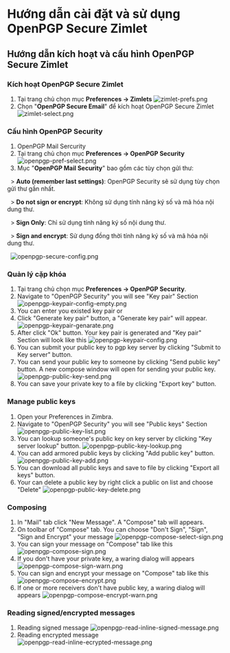 # Hướng dẫn cài đặt và sử dụng OpenPGP Secure Zimlet
## Hướng dẫn kích hoạt và cấu hình OpenPGP Secure Zimlet
### Kích hoạt OpenPGP Secure Zimlet
1. Tại trang chủ chọn mục **Preferences -> Zimlets**
 ![zimlet-prefs.png](zimlet-prefs.png)
1. Chọn "**OpenPGP Secure Email**" để kích hoạt OpenPGP Secure Zimlet
 ![zimlet-select.png](zimlet-select.png)

### Cấu hình OpenPGP Security
1. OpenPGP Mail Sercurity
 1. Tại trang chủ chọn mục **Preferences -> OpenPGP Security**
 ![openpgp-pref-select.png](openpgp-pref-select.png)
 1. Mục "**OpenPGP Mail Security**" bao gồm các tùy chọn gửi thư:

   > **Auto (remember last settings)**: OpenPGP Security sẽ sử dụng tùy chọn gửi thư gần nhất.

   > **Do not sign or encrypt**: Không sử dụng tính năng ký số và mã hóa nội dung thư.

   > **Sign Only**: Chỉ sử dụng tính năng ký số nội dung thư.

   > **Sign and encrypt**: Sử dụng đồng thời tính năng ký số và mã hóa nội dung thư.

   ![openpgp-secure-config.png](openpgp-secure-config.png)

### Quản lý cặp khóa
1. Tại trang chủ chọn mục **Preferences -> OpenPGP Security**.
1. Navigate to "OpenPGP Security" you will see "Key pair" Section
![openpgp-keypair-config-empty.png](openpgp-keypair-config-empty.png)
1. You can enter you existed key pair or
1. Click "Generate key pair" button, a "Generate key pair" will appear.
![openpgp-keypair-genarate.png](openpgp-keypair-genarate.png)
1. After click "Ok" button. Your key pair is generated and "Key pair" Section will look like this
![openpgp-keypair-config.png](openpgp-keypair-config.png)
1. You can submit your public key to pgp key server by clicking "Submit to Key server" button.
1. You can send your public key to someone by clicking "Send public key" button. A new compose window will open for sending your public key.
![openpgp-public-key-send.png](openpgp-public-key-send.png)
1. You can save your private key to a file by clicking "Export key" button.

### Manage public keys
1. Open your Preferences in Zimbra.
1. Navigate to "OpenPGP Security" you will see "Public keys" Section
![openpgp-public-key-list.png](openpgp-public-key-list.png)
1. You can lookup someone's public key on key server by clicking "Key server lookup" button.
![openpgp-public-key-lookup.png](openpgp-public-key-lookup.png)
1. You can add armored public keys by clicking "Add public key" button.
![openpgp-public-key-add.png](openpgp-public-key-add.png)
1. You can download all public keys and save to file by clicking "Export all keys" button.
1. Your can delete a public key by right click a public on list and choose "Delete"
![openpgp-public-key-delete.png](openpgp-public-key-delete.png)

### Composing
1. In "Mail" tab click "New Message". A "Compose" tab will appears.
1. On toolbar of "Compose" tab. You can choose "Don't Sign", "Sign", "Sign and Encrypt" your message
![openpgp-compose-select-sign.png](openpgp-compose-select-sign.png)
1. You can sign your message on "Compose" tab like this
![openpgp-compose-sign.png](openpgp-compose-sign.png)
1. If you don't have your private key, a waring dialog will appears
![openpgp-compose-sign-warn.png](openpgp-compose-sign-warn.png)
1. You can sign and encrypt your message on "Compose" tab like this
![openpgp-compose-encrypt.png](openpgp-compose-encrypt.png)
1. If one or more receivers don't have public key, a waring dialog will appears
![openpgp-compose-encrypt-warn.png](openpgp-compose-encrypt-warn.png)

### Reading signed/encrypted messages
1. Reading signed message
![openpgp-read-inline-signed-message.png](openpgp-read-inline-signed-message.png)
1. Reading encrypted message
![openpgp-read-inline-ecrypted-message.png](openpgp-read-inline-ecrypted-message.png)

